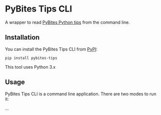 # PyBites Tips CLI

A wrapper to read [PyBites Python tips](https://codechalleng.es/tips) from the command line.

## Installation

You can install the PyBites Tips CLI from [PyPI](https://pypi.org/project/pybites-tips/):

    pip install pybites-tips

This tool uses Python 3.x

## Usage

PyBites Tips CLI is a command line application. There are two modes to run it:

...
